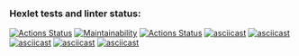 ### Hexlet tests and linter status:
[![Actions Status](https://github.com/nvyacheslav/python-project-lvl1/workflows/hexlet-check/badge.svg)](https://github.com/nvyacheslav/python-project-lvl1/actions)
[![Maintainability](https://api.codeclimate.com/v1/badges/a99a88d28ad37a79dbf6/maintainability)](https://codeclimate.com/github/codeclimate/codeclimate/maintainability)
[![Actions Status](https://github.com/nvyacheslav/python-project-lvl1/actions/workflows/python-package.yml/badge.svg)](https://github.com/nvyacheslav/python-project-lvl1/actions)
[![asciicast](https://asciinema.org/a/TK2s1EXlxgOn0TpjAbePL23Gq.svg)](https://asciinema.org/a/TK2s1EXlxgOn0TpjAbePL23Gq)
[![asciicast](https://asciinema.org/a/QdWGmqBTA6XZkX9XbPqR3kyGk.svg)](https://asciinema.org/a/QdWGmqBTA6XZkX9XbPqR3kyGk)
[![asciicast](https://asciinema.org/a/GhtFlbhFyHYkjD0Ei7JhfAFcE.svg)](https://asciinema.org/a/GhtFlbhFyHYkjD0Ei7JhfAFcE)
[![asciicast](https://asciinema.org/a/Z1l4oHd79X61GgnXKtmZ9rw85.svg)](https://asciinema.org/a/Z1l4oHd79X61GgnXKtmZ9rw85)
[![asciicast](https://asciinema.org/a/nJom0DBMHPYAOkfYrAofYhElh.svg)](https://asciinema.org/a/nJom0DBMHPYAOkfYrAofYhElh)
